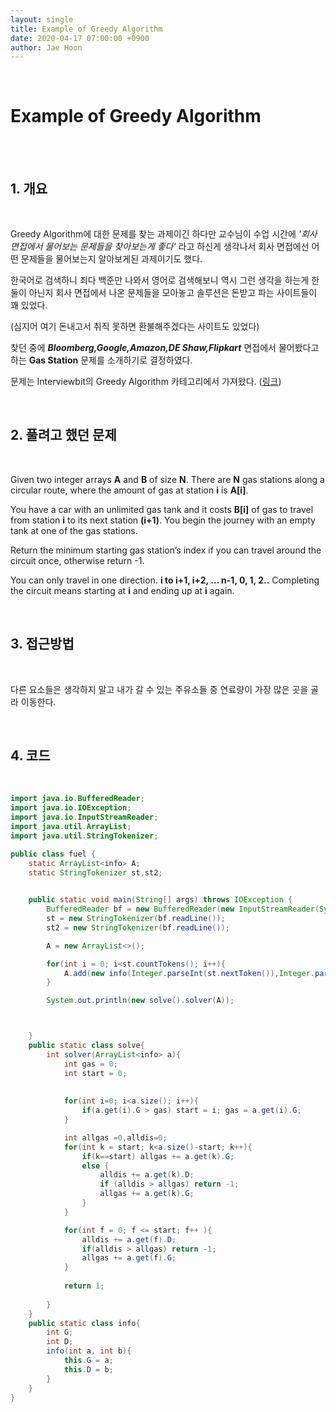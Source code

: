 ```yaml
---
layout: single
title: Example of Greedy Algorithm
date: 2020-04-17 07:00:00 +0900
author: Jae Hoon
---
```


<br/>

# Example of Greedy Algorithm

<br/>

<br/>

## 1. 개요

<br/>

Greedy Algorithm에 대한 문제를 찾는 과제이긴 하다만 교수님이 수업 시간에 *'회사 면접에서 물어보는 문제들을 찾아보는게 좋다'* 라고 하신게 생각나서 회사 면접에선 어떤 문제들을 물어보는지 알아보게된 과제이기도 했다.

한국어로 검색하니 죄다 백준만 나와서 영어로 검색해보니 역시 그런 생각을 하는게 한 둘이 아닌지 회사 면접에서 나온 문제들을 모아놓고 솔루션은 돈받고  파는 사이트들이 꽤 있었다. 

(심지어 여기 돈내고서 취직 못하면 환불해주겠다는 사이트도 있었다)

찾던 중에 ***Bloomberg,Google,Amazon,DE Shaw,Flipkart*** 면접에서 물어봤다고 하는 **Gas Station** 문제를 소개하기로 결정하였다.

문제는 Interviewbit의 Greedy Algorithm 카테고리에서 가져왔다. ([링크](https://www.interviewbit.com/courses/programming/topics/greedy-algorithm/))

<br/>

## 2. 풀려고 했던 문제

<br/>

Given two integer arrays **A** and **B** of size **N**.
There are **N** gas stations along a circular route, where the amount of gas at station **i** is **A[i]**.

You have a car with an unlimited gas tank and it costs **B[i]** of gas to travel from station **i**
to its next station **(i+1)**. You begin the journey with an empty tank at one of the gas stations.

Return the minimum starting gas station’s index if you can travel around the circuit once, otherwise return -1.

You can only travel in one direction. **i to i+1, i+2, … n-1, 0, 1, 2..** Completing the circuit means starting at **i** and
ending up at **i** again.

<br/>



## 3. 접근방법

<br/>

다른 요소들은 생각하지 말고 내가 갈 수 있는 주유소들 중 연료량이 가장 많은 곳을 골라 이동한다.

<br/>

## 4. 코드

<br/>

```java
import java.io.BufferedReader;
import java.io.IOException;
import java.io.InputStreamReader;
import java.util.ArrayList;
import java.util.StringTokenizer;

public class fuel {
    static ArrayList<info> A;
    static StringTokenizer st,st2;
   

    public static void main(String[] args) throws IOException {
        BufferedReader bf = new BufferedReader(new InputStreamReader(System.in));
        st = new StringTokenizer(bf.readLine());
        st2 = new StringTokenizer(bf.readLine());

        A = new ArrayList<>();

        for(int i = 0; i<st.countTokens(); i++){
            A.add(new info(Integer.parseInt(st.nextToken()),Integer.parseInt(st2.nextToken())));
        }

        System.out.println(new solve().solver(A));



    }
    public static class solve{
        int solver(ArrayList<info> a){
            int gas = 0;
            int start = 0;
            
            
            for(int i=0; i<a.size(); i++){
                if(a.get(i).G > gas) start = i; gas = a.get(i).G;  
            }

            int allgas =0,alldis=0;
            for(int k = start; k<a.size()-start; k++){
                if(k==start) allgas += a.get(k).G;
                else {
                    alldis += a.get(k).D;
                    if (alldis > allgas) return -1;
                    allgas += a.get(k).G;
                }
            }

            for(int f = 0; f <= start; f++ ){
                alldis += a.get(f).D;
                if(alldis > allgas) return -1;
                allgas += a.get(f).G;
            }
            
            return 1;
            
        }
    }
    public static class info{
        int G;
        int D;
        info(int a, int b){
            this.G = a;
            this.D = b;
        }
    }
}

```

<br/>







